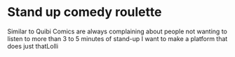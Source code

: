 # Stand up comedy roulette
Similar to Quibi
Comics are always complaining about people not wanting to listen to more than 3 to 5 minutes of stand-up
I want to make a platform that does just thatLolli
